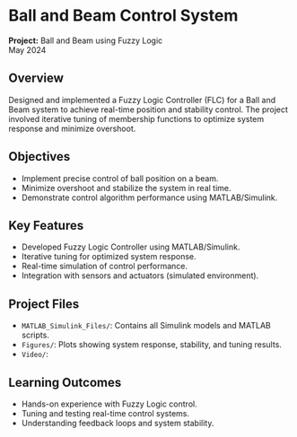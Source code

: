 # Ball and Beam Control System

**Project:** Ball and Beam using Fuzzy Logic  
May 2024

## Overview
Designed and implemented a Fuzzy Logic Controller (FLC) for a Ball and Beam system to achieve real-time position and stability control. The project involved iterative tuning of membership functions to optimize system response and minimize overshoot.

## Objectives
- Implement precise control of ball position on a beam.
- Minimize overshoot and stabilize the system in real time.
- Demonstrate control algorithm performance using MATLAB/Simulink.

## Key Features
- Developed Fuzzy Logic Controller using MATLAB/Simulink.
- Iterative tuning for optimized system response.
- Real-time simulation of control performance.
- Integration with sensors and actuators (simulated environment).

## Project Files
- `MATLAB_Simulink_Files/`: Contains all Simulink models and MATLAB scripts.
- `Figures/`: Plots showing system response, stability, and tuning results.
- `Video/`: 

## Learning Outcomes
- Hands-on experience with Fuzzy Logic control.
- Tuning and testing real-time control systems.
- Understanding feedback loops and system stability.

